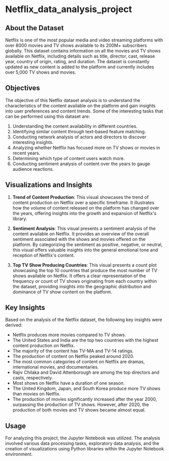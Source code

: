# Netflix_data_analysis_project

## About the Dataset

Netflix is one of the most popular media and video streaming platforms with over 8000 movies and TV shows available to its 200M+ subscribers globally. This dataset contains information on all the movies and TV shows available on Netflix, including details such as title, director, cast, release year, country of origin, rating, and duration. The dataset is constantly updated as new content is added to the platform and currently includes over 5,000 TV shows and movies.

## Objectives

The objective of this Netflix dataset analysis is to understand the characteristics of the content available on the platform and gain insights into user preferences and content trends. Some of the interesting tasks that can be performed using this dataset are:

1. Understanding the content availability in different countries.
2. Identifying similar content through text-based feature matching.
3. Conducting network analysis of actors and directors to discover interesting insights.
4. Analyzing whether Netflix has focused more on TV shows or movies in recent years.
5. Determining which type of content users watch more.
6. Conducting sentiment analysis of content over the years to gauge audience reactions.

## Visualizations and Insights

1. **Trend of Content Production**: This visual showcases the trend of content production on Netflix over a specific timeframe. It illustrates how the volume of content released on the platform has changed over the years, offering insights into the growth and expansion of Netflix's library.

2. **Sentiment Analysis**: This visual presents a sentiment analysis of the content available on Netflix. It provides an overview of the overall sentiment associated with the shows and movies offered on the platform. By categorizing the sentiment as positive, negative, or neutral, this visual offers valuable insights into the general emotional tone and reception of Netflix's content.

3. **Top TV Show Producing Countries**: This visual presents a count plot showcasing the top 10 countries that produce the most number of TV shows available on Netflix. It offers a clear representation of the frequency or count of TV shows originating from each country within the dataset, providing insights into the geographic distribution and dominance of TV show content on the platform.

## Key Insights

Based on the analysis of the Netflix dataset, the following key insights were derived:

- Netflix produces more movies compared to TV shows.
- The United States and India are the top two countries with the highest content production on Netflix.
- The majority of the content has TV-MA and TV-14 ratings.
- The production of content on Netflix peaked around 2020.
- The most common categories of content on Netflix are dramas, international movies, and documentaries.
- Rajiv Chilaka and David Attenborough are among the top directors and casts, respectively.
- Most shows on Netflix have a duration of one season.
- The United Kingdom, Japan, and South Korea produce more TV shows than movies on Netflix.
- The production of movies significantly increased after the year 2000, surpassing the production of TV shows. However, after 2020, the production of both movies and TV shows became almost equal.

## Usage

For analyzing this project, the Jupyter Notebook was utilized. The analysis involved various data processing tasks, exploratory data analysis, and the creation of visualizations using Python libraries within the Jupyter Notebook environment.

